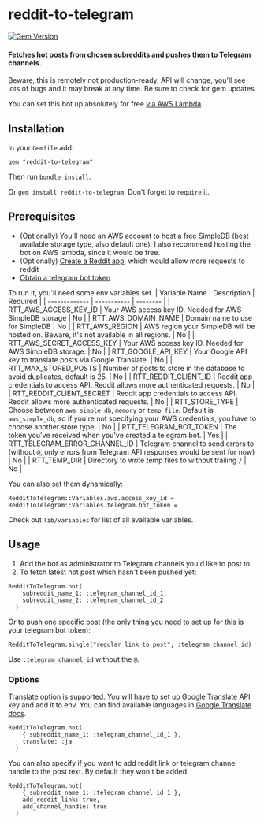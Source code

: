  reddit-to-telegram
=======================
[![Gem Version](https://badge.fury.io/rb/reddit-to-telegram.svg)](https://badge.fury.io/rb/reddit-to-telegram)

#### Fetches hot posts from chosen subreddits and pushes them to Telegram channels.

Beware, this is remotely not production-ready, API will change, you'll see lots of bugs and it may break at any time.
Be sure to check for gem updates.

You can set this bot up absolutely for free [via AWS Lambda](https://gist.github.com/dersnek/851c32a6b45eab19f1c8748095b2a481#file-free-rtt-bot-in-aws-lambda).

## Installation
In your `Gemfile` add:
```
gem "reddit-to-telegram"
```
Then run `bundle install`.

Or `gem install reddit-to-telegram`. Don't forget to `require` it.

## Prerequisites
- (Optionally) You'll need an [AWS account](https://aws.amazon.com/) to host a free SimpleDB (best available storage type, also default one). I also recommend hosting the bot on AWS lambda, since it would be free.
- (Optionally) [Create a Reddit app](https://www.reddit.com/prefs/apps), which would allow more requests to reddit
- [Obtain a telegram bot token](https://core.telegram.org/bots/tutorial#obtain-your-bot-token)

To run it, you'll need some env variables set.
| Variable Name                 | Description                                                                                                                                                                   | Required |
| -------------                 | -----------                                                                                                                                                                   | -------- |
| RTT_AWS_ACCESS_KEY_ID         | Your AWS access key ID. Needed for AWS SimpleDB storage                                                                                                                       | No       |
| RTT_AWS_DOMAIN_NAME           | Domain name to use for SimpleDB                                                                                                                                               | No       |
| RTT_AWS_REGION                | AWS region your SimpleDB will be hosted on. Beware, it's not available in all regions.                                                                                        | No       |
| RTT_AWS_SECRET_ACCESS_KEY     | Your AWS access key ID. Needed for AWS SimpleDB storage.                                                                                                                      | No       |
| RTT_GOOGLE_API_KEY            | Your Google API key to translate posts via Google Translate.                                                                                                                  | No       |
| RTT_MAX_STORED_POSTS          | Number of posts to store in the database to avoid duplicates, default is 25.                                                                                                  | No       |
| RTT_REDDIT_CLIENT_ID          | Reddit app credentials to access API. Reddit allows more authenticated requests.                                                                                              | No       |
| RTT_REDDIT_CLIENT_SECRET      | Reddit app credentials to access API. Reddit allows more authenticated requests.                                                                                              | No       |
| RTT_STORE_TYPE                | Choose between `aws_simple_db`, `memory` or `temp_file`. Default is `aws_simple_db`, so if you're not specifying your AWS credentials, you have to choose another store type. | No       |
| RTT_TELEGRAM_BOT_TOKEN        | The token you've received when you've created a telegram bot.                                                                                                                 | Yes      |
| RTT_TELEGRAM_ERROR_CHANNEL_ID | Telegram channel to send errors to (without `@`, only errors from Telegram API responses would be sent for now)                                                               | No       |
| RTT_TEMP_DIR                  | Directory to write temp files to without trailing `/`                                                                                                                         | No       |


You can also set them dynamically:
```
RedditToTelegram::Variables.aws.access_key_id =
RedditToTelegram::Variables.telegram.bot_token =
```
Check out `lib/variables` for list of all available variables.

## Usage

1. Add the bot as administrator to Telegram channels you'd like to post to.
2. To fetch latest hot post which hasn't been pushed yet:
```
RedditToTelegram.hot(
    subreddit_name_1: :telegram_channel_id_1,
    subreddit_name_2: :telegram_channel_id_2
  )
```
Or to push one specific post (the only thing you need to set up for this is your telegram bot token):
```
RedditToTelegram.single("regular_link_to_post", :telegram_channel_id)
```
Use `:telegram_channel_id` without the `@`.

### Options

Translate option is supported. You will have to set up Google Translate API key and add it to env. You can find available languages in [Google Translate docs](https://cloud.google.com/translate/docs/languages).
```
RedditToTelegram.hot(
    { subreddit_name_1: :telegram_channel_id_1 },
    translate: :ja
  )
```
You can also specify if you want to add reddit link or telegram channel handle to the post text. By default they won't be added.
```
RedditToTelegram.hot(
    { subreddit_name_1: :telegram_channel_id_1 },
    add_reddit_link: true,
    add_channel_handle: true
  )
```
